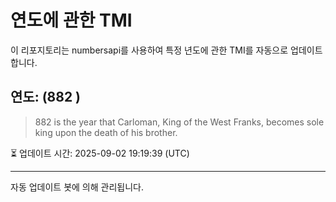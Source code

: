 
# 연도에 관한 TMI

이 리포지토리는 numbersapi를 사용하여 특정 년도에 관한 TMI를 자동으로 업데이트합니다.

## 연도: (882 )
> 882 is the year that Carloman, King of the West Franks, becomes sole king upon the death of his brother.

⏳ 업데이트 시간: 2025-09-02 19:19:39 (UTC)

---
자동 업데이트 봇에 의해 관리됩니다.

